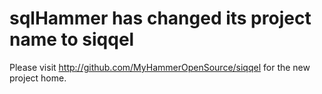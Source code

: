 # sqlHammer has changed its project name to siqqel

Please visit http://github.com/MyHammerOpenSource/siqqel for the new project home.

